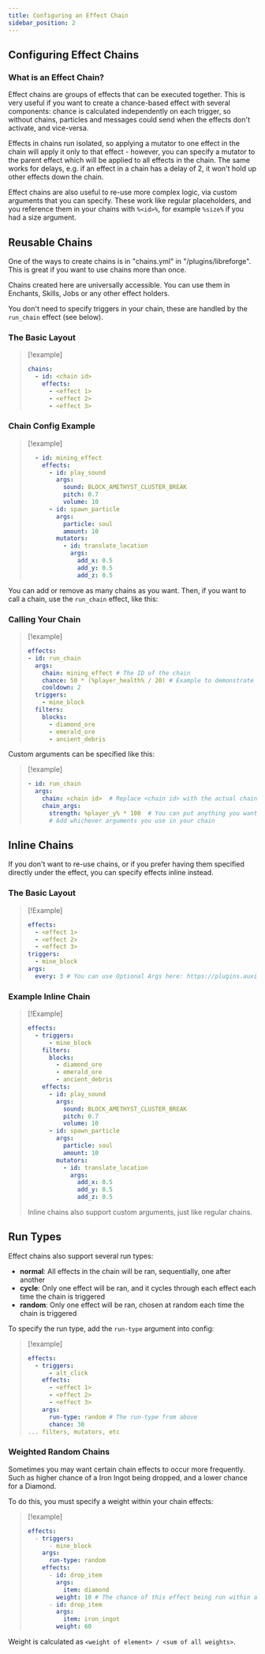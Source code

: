 ```yaml
---
title: Configuring an Effect Chain
sidebar_position: 2
---
```

## Configuring Effect Chains
### What is an Effect Chain?
Effect chains are groups of effects that can be executed together. This is very useful if you want to create a chance-based effect with several components: chance is calculated independently on each trigger, so without chains, particles and messages could send when the effects don't activate, and vice-versa.

Effects in chains run isolated, so applying a mutator to one effect in the chain will apply it only to that effect - however, you can specify a mutator to the parent effect which will be applied to all
effects in the chain. The same works for delays, e.g. if an effect in a chain has a delay of 2, it won't hold up other effects down the chain.

Effect chains are also useful to re-use more complex logic, via custom arguments that you can specify.
These work like regular placeholders, and you reference them in your chains with `%<id>%`, for example `%size%` if you
had a size argument.

## Reusable Chains

One of the ways to create chains is in "chains.yml" in "/plugins/libreforge". This is great if you want to use chains more than once.

Chains created here are universally accessible. You can use them in Enchants, Skills, Jobs or any other effect holders.

You don't need to specify triggers in your chain, these are handled by the `run_chain` effect (see below).
### The Basic Layout

> [!example]
> ```yaml
> chains:
>   - id: <chain id>
>     effects:
>       - <effect 1>
>       - <effect 2>
>       - <effect 3>
> ```

### Chain Config Example
> [!example] 
> ```yaml
>   - id: mining_effect
>     effects:
>       - id: play_sound
>         args:
>           sound: BLOCK_AMETHYST_CLUSTER_BREAK
>           pitch: 0.7
>           volume: 10
>       - id: spawn_particle
>         args:
>           particle: soul
>           amount: 10
>         mutators:
>           - id: translate_location
>             args:
>               add_x: 0.5
>               add_y: 0.5
>               add_z: 0.5
> ```

You can add or remove as many chains as you want. Then, if you want to call a chain, use the `run_chain` effect, like this:

### Calling Your Chain

> [!example]
> ```yaml
> effects:
> - id: run_chain
>   args:
>     chain: mining_effect # The ID of the chain
>     chance: 50 * (%player_health% / 20) # Example to demonstrate placeholders in config
>     cooldown: 2
>   triggers:
>     - mine_block
>   filters:
>     blocks:
>       - diamond_ore
>       - emerald_ore
>       - ancient_debris
> ```

Custom arguments can be specified like this:

> [!example]
> ```yaml
> - id: run_chain
>   args:
>     chain: <chain id>  # Replace <chain id> with the actual chain ID
>     chain_args:
>       strength: %player_y% * 100  # You can put anything you want, doesn't only have to be numbers - you can use strings too!
>       # Add whichever arguments you use in your chain
> ```

## Inline Chains

If you don't want to re-use chains, or if you prefer having them specified directly under the effect, you can specify effects inline instead.

### The Basic Layout
> [!Example]
> ```yaml
> effects:
>   - <effect 1>
>   - <effect 2>
>   - <effect 3>
> triggers:
>   - mine_block
> args:
>   every: 3 # You can use Optional Args here: https://plugins.auxilor.io/effects/configuring-an-effect#optional-arguments
> ```

### Example Inline Chain
> [!Example]
> ```yaml
> effects:
>   - triggers:
>       - mine_block
>     filters:
>       blocks:
>         - diamond_ore
>         - emerald_ore
>         - ancient_debris
>     effects:
>       - id: play_sound
>         args:
>           sound: BLOCK_AMETHYST_CLUSTER_BREAK
>           pitch: 0.7
>           volume: 10
>       - id: spawn_particle
>         args:
>           particle: soul
>           amount: 10
>         mutators:
>           - id: translate_location
>             args:
>               add_x: 0.5
>               add_y: 0.5
>               add_z: 0.5
> ```
> 
> Inline chains also support custom arguments, just like regular chains.

## Run Types

Effect chains also support several run types:

- **normal**: All effects in the chain will be ran, sequentially, one after another
- **cycle**: Only one effect will be ran, and it cycles through each effect each time the chain is triggered
- **random**: Only one effect will be ran, chosen at random each time the chain is triggered

To specify the run type, add the `run-type` argument into config:

> [!example]
> ```yaml
> effects:
>   - triggers:
>       - alt_click
>     effects:
>       - <effect 1>
>       - <effect 2>
>       - <effect 3>
>     args:
>       run-type: random # The run-type from above
>       chance: 30
> ... filters, mutators, etc
> ```

### Weighted Random Chains

Sometimes you may want certain chain effects to occur more frequently. Such as higher chance of a Iron Ingot being dropped, and a lower chance for a Diamond.

To do this, you must specify a weight within your chain effects:

> [!example]
> ```yaml
> effects:
>   - triggers:
>       - mine_block
>     args:
>       run-type: random
>     effects:
>       - id: drop_item
>         args:
>           item: diamond
>         weight: 10 # The chance of this effect being run within a random chain
>       - id: drop_item
>         args:
>           item: iron_ingot
>         weight: 60
> ```

Weight is calculated as `<weight of element> / <sum of all weights>`.